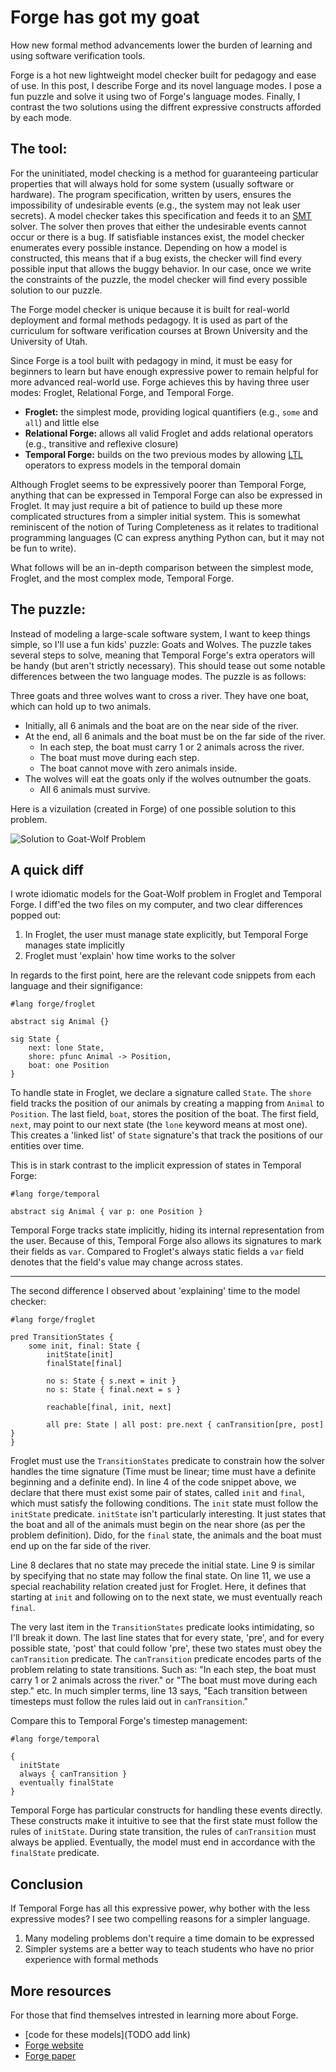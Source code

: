 # Forge has got my goat

How new formal method advancements lower the burden of learning and using software verification tools.

Forge is a hot new lightweight model checker built for pedagogy and ease of use.
In this post, I describe Forge and its novel language modes.
I pose a fun puzzle and solve it using two of Forge's language modes.
Finally, I contrast the two solutions using the diffrent expressive constructs afforded by each mode.

## The tool:


For the uninitiated, model checking is a method for guaranteeing particular properties that will always hold for some system (usually software or hardware).
The program specification, written by users, ensures the impossibility of undesirable events (e.g., the system may not leak user secrets).
A model checker takes this specification and feeds it to an [SMT](https://en.wikipedia.org/wiki/Satisfiability_modulo_theories) solver.
The solver then proves that either the undesirable events cannot occur or there is a bug.
If satisfiable instances exist, the model checker enumerates every possible instance.
Depending on how a model is constructed, this means that if a bug exists, the checker will find every possible input that allows the buggy behavior.
In our case, once we write the constraints of the puzzle, the model checker will find every possible solution to our puzzle.

The Forge model checker is unique because it is built for real-world deployment and formal methods pedagogy.
It is used as part of the curriculum for software verification courses at Brown University and the University of Utah.

Since Forge is a tool built with pedagogy in mind, it must be easy for beginners to learn but have enough expressive power to remain helpful for more advanced real-world use.
Forge achieves this by having three user modes: Froglet, Relational Forge, and Temporal Forge.

* **Froglet:** the simplest mode, providing logical quantifiers (e.g., `some` and `all`) and little else
* **Relational Forge:** allows all valid Froglet and adds relational operators (e.g., transitive and reflexive closure)
* **Temporal Forge:** builds on the two previous modes by allowing [LTL](https://en.wikipedia.org/wiki/Linear_temporal_logic) operators to express models in the temporal domain

Although Froglet seems to be expressively poorer than Temporal Forge, anything that can be expressed in Temporal Forge can also be expressed in Froglet.
It may just require a bit of patience to build up these more complicated structures from a simpler initial system.
This is somewhat reminiscent of the notion of Turing Completeness as it relates to traditional programming languages (C can express anything Python can, but it may not be fun to write).

What follows will be an in-depth comparison between the simplest mode, Froglet, and the most complex mode, Temporal Forge.

## The puzzle:

Instead of modeling a large-scale software system, I want to keep things simple, so I'll use a fun kids' puzzle: Goats and Wolves.
The puzzle takes several steps to solve, meaning that Temporal Forge's extra operators will be handy (but aren't strictly necessary).
This should tease out some notable differences between the two language modes.
The puzzle is as follows:

Three goats and three wolves want to cross a river. They have one boat, which can hold up to two animals.
* Initially, all 6 animals and the boat are on the near side of the river.
* At the end, all 6 animals and the boat must be on the far side of the river.
    * In each step, the boat must carry 1 or 2 animals across the river.
    * The boat must move during each step.
    * The boat cannot move with zero animals inside.
* The wolves will eat the goats only if the wolves outnumber the goats.
    * All 6 animals must survive.

Here is a vizuilation (created in Forge) of one possible solution to this problem.

![Solution to Goat-Wolf Problem](goat-wolf-solution.png)

## A quick diff

I wrote idiomatic models for the Goat-Wolf problem in Froglet and Temporal Forge.
I diff'ed the two files on my computer, and two clear differences popped out:

1. In Froglet, the user must manage state explicitly, but Temporal Forge manages state implicitly
2. Froglet must 'explain' how time works to the solver

In regards to the first point, here are the relevant code snippets from each language and their signifigance:

```
#lang forge/froglet

abstract sig Animal {}

sig State {
    next: lone State,
    shore: pfunc Animal -> Position,
    boat: one Position
}
```

To handle state in Froglet, we declare a signature called `State`.
The `shore` field tracks the position of our animals by creating a mapping from `Animal` to `Position`.
The last field, `boat`, stores the position of the boat.
The first field, `next`, may point to our next state (the `lone` keyword means at most one).
This creates a 'linked list' of `State` signature's that track the positions of our entities over time.

This is in stark contrast to the implicit expression of states in Temporal Forge:

```
#lang forge/temporal

abstract sig Animal { var p: one Position }
```

Temporal Forge tracks state implicitly, hiding its internal representation from the user.
Because of this, Temporal Forge also allows its signatures to mark their fields as `var`.
Compared to Froglet's always static fields a `var` field denotes that the field's value may change across states.

---

The second difference I observed about 'explaining' time to the model checker:

```
#lang forge/froglet

pred TransitionStates {
    some init, final: State {
        initState[init]
        finalState[final]

        no s: State { s.next = init }
        no s: State { final.next = s }

        reachable[final, init, next]

        all pre: State | all post: pre.next { canTransition[pre, post] }
}
```

Froglet must use the `TransitionStates` predicate to constrain how the solver handles the time signature (Time must be linear; time must have a definite beginning and a definite end).
In line 4 of the code snippet above, we declare that there must exist some pair of states, called `init` and `final`, which must satisfy the following conditions.
The `init` state must follow the `initState` predicate.
`initState` isn't particularly interesting. It just states that the boat and all of the animals must begin on the near shore (as per the problem definition).
Dido, for the `final` state, the animals and the boat must end up on the far side of the river.

Line 8 declares that no state may precede the initial state.
Line 9 is similar by specifying that no state may follow the final state.
On line 11, we use a special reachability relation created just for Froglet. Here, it defines that starting at `init` and following on to the next state, we must eventually reach `final`.

The very last item in the `TransitionStates` predicate looks intimidating, so I'll break it down.
The last line states that for every state, 'pre', and for every possible state, 'post' that could follow 'pre', these two states must obey the `canTransition` predicate.
The `canTransition` predicate encodes parts of the problem relating to state transitions.
Such as: "In each step, the boat must carry 1 or 2 animals across the river." or "The boat must move during each step." etc.
In much simpler terms, line 13 says, "Each transition between timesteps must follow the rules laid out in `canTransition`."

Compare this to Temporal Forge's timestep management:

```
#lang forge/temporal

{
  initState
  always { canTransition }
  eventually finalState
}
```

Temporal Forge has particular constructs for handling these events directly.
These constructs make it intuitive to see that the first state must follow the rules of `initState`.
During state transition, the rules of `canTransition` must always be applied.
Eventually, the model must end in accordance with the `finalState` predicate.

## Conclusion

If Temporal Forge has all this expressive power, why bother with the less expressive modes?
I see two compelling reasons for a simpler language.

1. Many modeling problems don't require a time domain to be expressed
2. Simpler systems are a better way to teach students who have no prior experience with formal methods

## More resources

For those that find themselves intrested in learning more about Forge.

* [code for these models](TODO add link)
* [Forge website](https://forge-fm.org/)
* [Forge paper](https://cs.brown.edu/~tbn/publications/forge-oopsla24.pdf)
